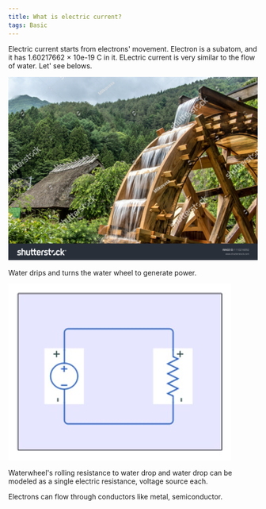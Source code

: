 ```yaml
---
title: What is electric current?
tags: Basic
---
```


Electric current starts from electrons' movement. Electron is a subatom, and it has 1.60217662 × 10e-19 C in it. ELectric current is very similar to the flow of water. Let' see belows.

<div class="item">
  <div class="item__image">
    <img class="image" src="/assets/images/contents/waterwheel.jpg"/>
  </div>
  <div class="item__content">
    <div class="item__header">
      <p style='font-size=5px;'>Water drips and turns the water wheel to generate power.</p>
    </div>
  </div>
</div>

<div class="item">
  <div class="item__image">
    <img class="image" src="/assets/images/contents/waterwheel_e-modeling.jpg"/>
  </div>
  <div class="item__content">
    <div class="item__header">
      <p style='font-size=5px;'>Waterwheel's rolling resistance to water drop and water drop can be modeled as a single electric resistance, voltage source each.</p>
    </div>
  </div>
</div>  

Electrons can flow through conductors like metal, semiconductor. 